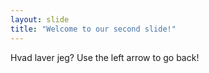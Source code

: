 ```yaml
---
layout: slide
title: "Welcome to our second slide!"
---
```

Hvad laver jeg?
Use the left arrow to go back!
